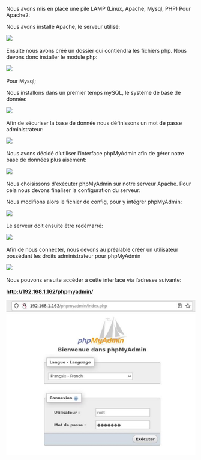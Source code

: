 ﻿Nous avons mis en place une pile LAMP (Linux, Apache, Mysql, PHP) Pour Apache2:

Nous avons installé Apache, le serveur utilisé:

![](Aspose.Words.6d2761f0-cafa-479c-ae81-54f63de4471e.001.png)

Ensuite nous avons créé un dossier qui contiendra les fichiers php. Nous devons donc installer le module php:

![](Aspose.Words.6d2761f0-cafa-479c-ae81-54f63de4471e.002.png)

Pour Mysql;

Nous installons dans un premier temps mySQL, le système de base de donnée:

![](Aspose.Words.6d2761f0-cafa-479c-ae81-54f63de4471e.003.png)

Afin de sécuriser la base de donnée nous définissons un mot de passe administrateur:

![](Aspose.Words.6d2761f0-cafa-479c-ae81-54f63de4471e.004.png)

Nous avons décidé d’utiliser l’interface phpMyAdmin afin de gérer notre base de données plus aisément:

![](Aspose.Words.6d2761f0-cafa-479c-ae81-54f63de4471e.005.png)

Nous choisissons d'exécuter phpMyAdmin sur notre serveur Apache. Pour cela nous devons finaliser la configuration du serveur:

Nous modifions alors le fichier de config, pour y intégrer phpMyAdmin:

![](Aspose.Words.6d2761f0-cafa-479c-ae81-54f63de4471e.006.png)

Le serveur doit ensuite être redémarré:

![](Aspose.Words.6d2761f0-cafa-479c-ae81-54f63de4471e.007.png)

Afin de nous connecter, nous devons au préalable créer un utilisateur possédant les droits administrateur pour phpMyAdmin

![](Aspose.Words.6d2761f0-cafa-479c-ae81-54f63de4471e.008.png)

Nous pouvons ensuite accéder à cette interface via l’adresse suivante:

**http://192.168.1.162/phpmyadmin/**

![](Aspose.Words.6d2761f0-cafa-479c-ae81-54f63de4471e.009.jpeg)
